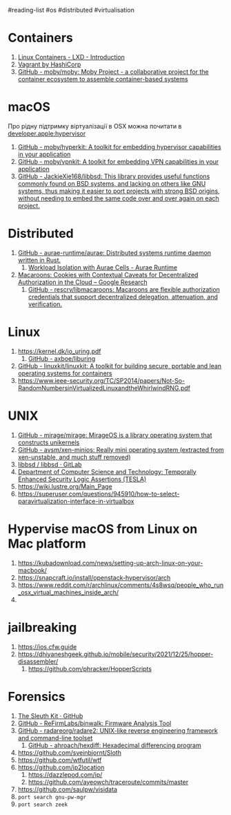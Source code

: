 #reading-list #os #distributed #virtualisation

# Containers
1. [Linux Containers - LXD - Introduction](https://linuxcontainers.org/lxd/introduction/)
2. [Vagrant by HashiCorp](https://www.vagrantup.com/)
3. [GitHub - moby/moby: Moby Project - a collaborative project for the container ecosystem to assemble container-based systems](https://github.com/moby/moby)

# macOS
Про рідну підтримку віртуалізації в OSX можна почитати  в [developer.apple:hypervisor]
1. [GitHub - moby/hyperkit: A toolkit for embedding hypervisor capabilities in your application](https://github.com/moby/hyperkit)
2. [GitHub - moby/vpnkit: A toolkit for embedding VPN capabilities in your application](https://github.com/moby/vpnkit)
3. [GitHub - JackieXie168/libbsd: This library provides useful functions commonly found on BSD systems, and lacking on others like GNU systems, thus making it easier to port projects with strong BSD origins, without needing to embed the same code over and over again on each project.](https://github.com/JackieXie168/libbsd)

# Distributed
1. [GitHub - aurae-runtime/aurae: Distributed systems runtime daemon written in Rust.](https://github.com/aurae-runtime/aurae)
	1. [Workload Isolation with Aurae Cells - Aurae Runtime](https://aurae.io/blog/2022-10-24-aurae-cells/#IntroducingAuraeCells)
2. [Macaroons: Cookies with Contextual Caveats for Decentralized Authorization in the Cloud – Google Research](https://research.google/pubs/pub41892/)
    1. [GitHub - rescrv/libmacaroons: Macaroons are flexible authorization credentials that support decentralized delegation, attenuation, and verification.](https://github.com/rescrv/libmacaroons)

# Linux
1. https://kernel.dk/io_uring.pdf
    1. [GitHub - axboe/liburing](https://github.com/axboe/liburing)
2. [GitHub - linuxkit/linuxkit: A toolkit for building secure, portable and lean operating systems for containers](https://github.com/linuxkit/linuxkit)
3. https://www.ieee-security.org/TC/SP2014/papers/Not-So-RandomNumbersinVirtualizedLinuxandtheWhirlwindRNG.pdf

# UNIX
1. [GitHub - mirage/mirage: MirageOS is a library operating system that constructs unikernels](https://github.com/mirage/mirage)
2. [GitHub - avsm/xen-minios: Really mini operating system (extracted from xen-unstable, and much stuff removed)](https://github.com/avsm/xen-minios)
3. [libbsd / libbsd · GitLab](https://gitlab.freedesktop.org/libbsd/libbsd)
4. [Department of Computer Science and Technology: Temporally Enhanced Security Logic Assertions (TESLA)](https://www.cl.cam.ac.uk/research/security/ctsrd/tesla/)
5. https://wiki.lustre.org/Main_Page
6. https://superuser.com/questions/945910/how-to-select-paravirtualization-interface-in-virtualbox

# Hypervise macOS from Linux on Mac platform
1. https://kubadownload.com/news/setting-up-arch-linux-on-your-macbook/
2. https://snapcraft.io/install/openstack-hypervisor/arch
3. https://www.reddit.com/r/archlinux/comments/4s8wsq/people_who_run_osx_virtual_machines_inside_arch/
4. 

# jailbreaking
1. https://ios.cfw.guide
2. https://dhiyaneshgeek.github.io/mobile/security/2021/12/25/hopper-disassembler/
    1. https://github.com/phracker/HopperScripts

# Forensics
1. [The Sleuth Kit · GitHub](https://github.com/sleuthkit)
2. [GitHub - ReFirmLabs/binwalk: Firmware Analysis Tool](https://github.com/ReFirmLabs/binwalk)
3. [GitHub - radareorg/radare2: UNIX-like reverse engineering framework and command-line toolset](https://github.com/radareorg/radare2)
    1. [GitHub - ahroach/hexdiff: Hexadecimal differencing program](https://github.com/ahroach/hexdiff)
4. https://github.com/sveinbjornt/Sloth
5. https://github.com/wtfutil/wtf
6. https://github.com/ip2location
    1. https://dazzlepod.com/ip/
    2. https://github.com/ayeowch/traceroute/commits/master
7. https://github.com/saulpw/visidata
8. `port search gnu-pw-mgr`
9. `port search zeek`

[developer.apple:hypervisor]: https://developer.apple.com/documentation/hypervisor